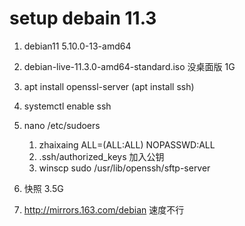 # setup debain 11.3
1.  debian11 5.10.0-13-amd64
2.  debian-live-11.3.0-amd64-standard.iso 没桌面版 1G
3.  apt install openssl-server (apt install ssh)
4.  systemctl enable ssh
5.  nano /etc/sudoers
    1.  zhaixaing  ALL=(ALL:ALL) NOPASSWD:ALL
    2.  .ssh/authorized_keys 加入公钥
    3.  winscp sudo /usr/lib/openssh/sftp-server

6. 快照 3.5G
7. http://mirrors.163.com/debian 速度不行 